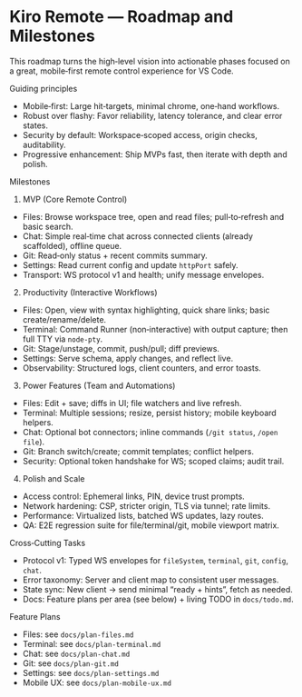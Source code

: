 # Kiro Remote — Roadmap and Milestones

This roadmap turns the high‑level vision into actionable phases focused on a great, mobile‑first remote control experience for VS Code.

Guiding principles

- Mobile‑first: Large hit‑targets, minimal chrome, one‑hand workflows.
- Robust over flashy: Favor reliability, latency tolerance, and clear error states.
- Security by default: Workspace‑scoped access, origin checks, auditability.
- Progressive enhancement: Ship MVPs fast, then iterate with depth and polish.

Milestones

1) MVP (Core Remote Control)

- Files: Browse workspace tree, open and read files; pull‑to‑refresh and basic search.
- Chat: Simple real‑time chat across connected clients (already scaffolded), offline queue.
- Git: Read‑only status + recent commits summary.
- Settings: Read current config and update `httpPort` safely.
- Transport: WS protocol v1 and health; unify message envelopes.

2) Productivity (Interactive Workflows)

- Files: Open, view with syntax highlighting, quick share links; basic create/rename/delete.
- Terminal: Command Runner (non‑interactive) with output capture; then full TTY via `node-pty`.
- Git: Stage/unstage, commit, push/pull; diff previews.
- Settings: Serve schema, apply changes, and reflect live.
- Observability: Structured logs, client counters, and error toasts.

3) Power Features (Team and Automations)

- Files: Edit + save; diffs in UI; file watchers and live refresh.
- Terminal: Multiple sessions; resize, persist history; mobile keyboard helpers.
- Chat: Optional bot connectors; inline commands (`/git status`, `/open file`).
- Git: Branch switch/create; commit templates; conflict helpers.
- Security: Optional token handshake for WS; scoped claims; audit trail.

4) Polish and Scale

- Access control: Ephemeral links, PIN, device trust prompts.
- Network hardening: CSP, stricter origin, TLS via tunnel; rate limits.
- Performance: Virtualized lists, batched WS updates, lazy routes.
- QA: E2E regression suite for file/terminal/git, mobile viewport matrix.

Cross‑Cutting Tasks

- Protocol v1: Typed WS envelopes for `fileSystem`, `terminal`, `git`, `config`, `chat`.
- Error taxonomy: Server and client map to consistent user messages.
- State sync: New client → send minimal “ready + hints”, fetch as needed.
- Docs: Feature plans per area (see below) + living TODO in `docs/todo.md`.

Feature Plans

- Files: see `docs/plan-files.md`
- Terminal: see `docs/plan-terminal.md`
- Chat: see `docs/plan-chat.md`
- Git: see `docs/plan-git.md`
- Settings: see `docs/plan-settings.md`
- Mobile UX: see `docs/plan-mobile-ux.md`

